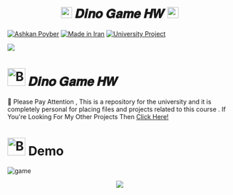 <h1 align="center">
      <img src="https://emoji.discord.st/emojis/768b108d-274f-4f44-a634-8477b16efce7.gif" width="25">
    𝑫𝒊𝒏𝒐 𝑮𝒂𝒎𝒆 𝑯𝑾
      <img src="https://emoji.discord.st/emojis/768b108d-274f-4f44-a634-8477b16efce7.gif" width="25">
</h1>


[![Ashkan Poyber](https://img.shields.io/badge/Ashkan-Poyber-e4181c.svg?labelColor=0000ff)](#)
[![Made in Iran](https://img.shields.io/badge/Made_In-Iran-ffd700.svg?labelColor=0057b7)](https://github.com/AshkanPoyber)
[![University Project](https://img.shields.io/badge/University-Project-e4181c.svg?labelColor=0000ff)](#)

<img src="https://user-images.githubusercontent.com/73097560/115834477-dbab4500-a447-11eb-908a-139a6edaec5c.gif">

# <img src="https://raw.githubusercontent.com/Tarikul-Islam-Anik/Animated-Fluent-Emojis/master/Emojis/Symbols/Bubbles.png" alt="Bubbles" width="40" height="40" /> 𝑫𝒊𝒏𝒐 𝑮𝒂𝒎𝒆 𝑯𝑾
🛑 Please Pay Attention , This is a repository for the university and it is completely personal for placing files and projects related to this course . If You're Looking For My Other Projects Then [Click Here!](https://github.com/AshkanPoyber?tab=repositories)


# <img src="https://raw.githubusercontent.com/Tarikul-Islam-Anik/Animated-Fluent-Emojis/master/Emojis/Symbols/Bubbles.png" alt="Bubbles" width="40" height="40" /> Demo
![game](https://raw.githubusercontent.com/AshkanPoyber/Dino-Game-HW/main/Dino-Demo.gif)




<p align="center">
  <img src="https://capsule-render.vercel.app/api?type=waving&color=fd0006&height=65&section=footer"/>
</p>


